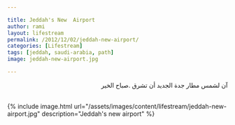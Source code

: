 ```yaml
---

title: Jeddah's New  Airport
author: rami
layout: lifestream 
permalink: /2012/12/02/jeddah-new-airport/
categories: [Lifestream]
tags: [jeddah, saudi-arabia, path] 
image: jeddah-new-airport.jpg

---
```


<div dir="rtl">آن لشمس مطار جدة الجديد أن تشرق .صباح الخير</div><br>

{% include image.html url="/assets/images/content/lifestream/jeddah-new-airport.jpg" description="Jeddah's new airport" %}
